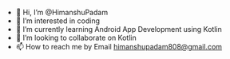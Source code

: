 - 👋 Hi, I’m @HimanshuPadam
- 👀 I’m interested in coding
- 🌱 I’m currently learning Android App Development using Kotlin
- 💞️ I’m looking to collaborate on Kotlin
- 📫 How to reach me by Email himanshupadam808@gmail.com

<!---
HimanshuPadam/HimanshuPadam is a ✨ special ✨ repository because its `README.md` (this file) appears on your GitHub profile.
You can click the Preview link to take a look at your changes.
--->
